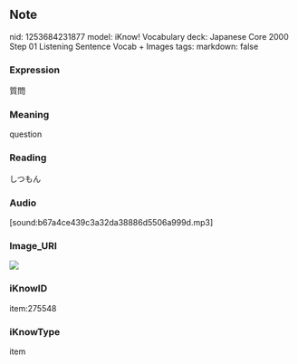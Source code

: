 ## Note
nid: 1253684231877
model: iKnow! Vocabulary
deck: Japanese Core 2000 Step 01 Listening Sentence Vocab + Images
tags: 
markdown: false

### Expression
質問

### Meaning
question

### Reading
しつもん

### Audio
[sound:b67a4ce439c3a32da38886d5506a999d.mp3]

### Image_URI
<!DOCTYPE html>
<title></title>
<img src="9dcf4599cb55993af9248e4d2816d7d8.jpg">



### iKnowID
item:275548

### iKnowType
item
